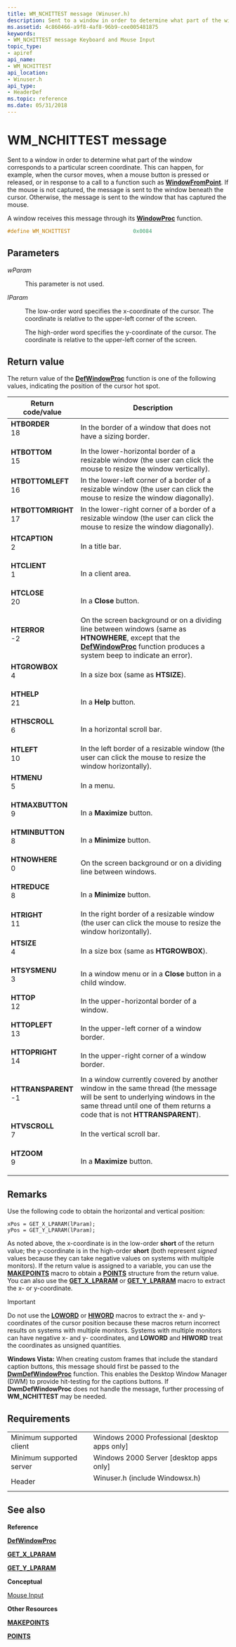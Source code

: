 ```yaml
---
title: WM_NCHITTEST message (Winuser.h)
description: Sent to a window in order to determine what part of the window corresponds to a particular screen coordinate.
ms.assetid: 4c860466-a9f8-4af8-96b9-cee005481875
keywords:
- WM_NCHITTEST message Keyboard and Mouse Input
topic_type:
- apiref
api_name:
- WM_NCHITTEST
api_location:
- Winuser.h
api_type:
- HeaderDef
ms.topic: reference
ms.date: 05/31/2018
---
```


# WM\_NCHITTEST message

Sent to a window in order to determine what part of the window corresponds to a particular screen coordinate. This can happen, for example, when the cursor moves, when a mouse button is pressed or released, or in response to a call to a function such as [**WindowFromPoint**](https://docs.microsoft.com/windows/desktop/api/winuser/nf-winuser-windowfrompoint). If the mouse is not captured, the message is sent to the window beneath the cursor. Otherwise, the message is sent to the window that has captured the mouse.

A window receives this message through its [**WindowProc**](https://docs.microsoft.com/previous-versions/windows/desktop/legacy/ms633573(v=vs.85)) function.


```C++
#define WM_NCHITTEST                    0x0084
```



## Parameters

<dl> <dt>

*wParam* 
</dt> <dd>

This parameter is not used.

</dd> <dt>

*lParam* 
</dt> <dd>

The low-order word specifies the x-coordinate of the cursor. The coordinate is relative to the upper-left corner of the screen.

The high-order word specifies the y-coordinate of the cursor. The coordinate is relative to the upper-left corner of the screen.

</dd> </dl>

## Return value

The return value of the [**DefWindowProc**](https://docs.microsoft.com/windows/desktop/api/winuser/nf-winuser-defwindowproca) function is one of the following values, indicating the position of the cursor hot spot.



| Return code/value                                                                                                                                    | Description                                                                                                                                                                                                        |
|------------------------------------------------------------------------------------------------------------------------------------------------------|--------------------------------------------------------------------------------------------------------------------------------------------------------------------------------------------------------------------|
| <dl> <dt>**HTBORDER**</dt> <dt>18</dt> </dl>      | In the border of a window that does not have a sizing border.<br/>                                                                                                                                           |
| <dl> <dt>**HTBOTTOM**</dt> <dt>15</dt> </dl>      | In the lower-horizontal border of a resizable window (the user can click the mouse to resize the window vertically).<br/>                                                                                    |
| <dl> <dt>**HTBOTTOMLEFT**</dt> <dt>16</dt> </dl>  | In the lower-left corner of a border of a resizable window (the user can click the mouse to resize the window diagonally).<br/>                                                                              |
| <dl> <dt>**HTBOTTOMRIGHT**</dt> <dt>17</dt> </dl> | In the lower-right corner of a border of a resizable window (the user can click the mouse to resize the window diagonally).<br/>                                                                             |
| <dl> <dt>**HTCAPTION**</dt> <dt>2</dt> </dl>      | In a title bar.<br/>                                                                                                                                                                                         |
| <dl> <dt>**HTCLIENT**</dt> <dt>1</dt> </dl>       | In a client area.<br/>                                                                                                                                                                                       |
| <dl> <dt>**HTCLOSE**</dt> <dt>20</dt> </dl>       | In a **Close** button.<br/>                                                                                                                                                                                  |
| <dl> <dt>**HTERROR**</dt> <dt>-2</dt> </dl>       | On the screen background or on a dividing line between windows (same as **HTNOWHERE**, except that the [**DefWindowProc**](https://docs.microsoft.com/windows/desktop/api/winuser/nf-winuser-defwindowproca) function produces a system beep to indicate an error).<br/> |
| <dl> <dt>**HTGROWBOX**</dt> <dt>4</dt> </dl>      | In a size box (same as **HTSIZE**).<br/>                                                                                                                                                                     |
| <dl> <dt>**HTHELP**</dt> <dt>21</dt> </dl>        | In a **Help** button.<br/>                                                                                                                                                                                   |
| <dl> <dt>**HTHSCROLL**</dt> <dt>6</dt> </dl>      | In a horizontal scroll bar.<br/>                                                                                                                                                                             |
| <dl> <dt>**HTLEFT**</dt> <dt>10</dt> </dl>        | In the left border of a resizable window (the user can click the mouse to resize the window horizontally).<br/>                                                                                              |
| <dl> <dt>**HTMENU**</dt> <dt>5</dt> </dl>         | In a menu.<br/>                                                                                                                                                                                              |
| <dl> <dt>**HTMAXBUTTON**</dt> <dt>9</dt> </dl>    | In a **Maximize** button.<br/>                                                                                                                                                                               |
| <dl> <dt>**HTMINBUTTON**</dt> <dt>8</dt> </dl>    | In a **Minimize** button.<br/>                                                                                                                                                                               |
| <dl> <dt>**HTNOWHERE**</dt> <dt>0</dt> </dl>      | On the screen background or on a dividing line between windows.<br/>                                                                                                                                         |
| <dl> <dt>**HTREDUCE**</dt> <dt>8</dt> </dl>       | In a **Minimize** button.<br/>                                                                                                                                                                               |
| <dl> <dt>**HTRIGHT**</dt> <dt>11</dt> </dl>       | In the right border of a resizable window (the user can click the mouse to resize the window horizontally).<br/>                                                                                             |
| <dl> <dt>**HTSIZE**</dt> <dt>4</dt> </dl>         | In a size box (same as **HTGROWBOX**).<br/>                                                                                                                                                                  |
| <dl> <dt>**HTSYSMENU**</dt> <dt>3</dt> </dl>      | In a window menu or in a **Close** button in a child window.<br/>                                                                                                                                            |
| <dl> <dt>**HTTOP**</dt> <dt>12</dt> </dl>         | In the upper-horizontal border of a window.<br/>                                                                                                                                                             |
| <dl> <dt>**HTTOPLEFT**</dt> <dt>13</dt> </dl>     | In the upper-left corner of a window border.<br/>                                                                                                                                                            |
| <dl> <dt>**HTTOPRIGHT**</dt> <dt>14</dt> </dl>    | In the upper-right corner of a window border.<br/>                                                                                                                                                           |
| <dl> <dt>**HTTRANSPARENT**</dt> <dt>-1</dt> </dl> | In a window currently covered by another window in the same thread (the message will be sent to underlying windows in the same thread until one of them returns a code that is not **HTTRANSPARENT**).<br/>  |
| <dl> <dt>**HTVSCROLL**</dt> <dt>7</dt> </dl>      | In the vertical scroll bar.<br/>                                                                                                                                                                             |
| <dl> <dt>**HTZOOM**</dt> <dt>9</dt> </dl>         | In a **Maximize** button.<br/>                                                                                                                                                                               |



 

## Remarks

Use the following code to obtain the horizontal and vertical position:


```
xPos = GET_X_LPARAM(lParam); 
yPos = GET_Y_LPARAM(lParam);
```



As noted above, the x-coordinate is in the low-order **short** of the return value; the y-coordinate is in the high-order **short** (both represent *signed* values because they can take negative values on systems with multiple monitors). If the return value is assigned to a variable, you can use the [**MAKEPOINTS**](https://docs.microsoft.com/windows/desktop/api/wingdi/nf-wingdi-makepoints) macro to obtain a [**POINTS**](https://docs.microsoft.com/previous-versions//dd162808(v=vs.85)) structure from the return value. You can also use the [**GET\_X\_LPARAM**](https://docs.microsoft.com/windows/desktop/api/windowsx/nf-windowsx-get_x_lparam) or [**GET\_Y\_LPARAM**](https://docs.microsoft.com/windows/desktop/api/windowsx/nf-windowsx-get_y_lparam) macro to extract the x- or y-coordinate.

> [!IMPORTANT]
> Do not use the [**LOWORD**](https://docs.microsoft.com/previous-versions/windows/desktop/legacy/ms632659(v=vs.85)) or [**HIWORD**](https://docs.microsoft.com/previous-versions/windows/desktop/legacy/ms632657(v=vs.85)) macros to extract the x- and y- coordinates of the cursor position because these macros return incorrect results on systems with multiple monitors. Systems with multiple monitors can have negative x- and y- coordinates, and **LOWORD** and **HIWORD** treat the coordinates as unsigned quantities.

 

**Windows Vista:** When creating custom frames that include the standard caption buttons, this message should first be passed to the [**DwmDefWindowProc**](https://docs.microsoft.com/windows/desktop/api/dwmapi/nf-dwmapi-dwmdefwindowproc) function. This enables the Desktop Window Manager (DWM) to provide hit-testing for the captions buttons. If **DwmDefWindowProc** does not handle the message, further processing of **WM\_NCHITTEST** may be needed.

## Requirements



|                                     |                                                                                                           |
|-------------------------------------|-----------------------------------------------------------------------------------------------------------|
| Minimum supported client<br/> | Windows 2000 Professional \[desktop apps only\]<br/>                                                |
| Minimum supported server<br/> | Windows 2000 Server \[desktop apps only\]<br/>                                                      |
| Header<br/>                   | <dl> <dt>Winuser.h (include Windowsx.h)</dt> </dl> |



## See also

<dl> <dt>

**Reference**
</dt> <dt>

[**DefWindowProc**](https://docs.microsoft.com/windows/desktop/api/winuser/nf-winuser-defwindowproca)
</dt> <dt>

[**GET\_X\_LPARAM**](https://docs.microsoft.com/windows/desktop/api/windowsx/nf-windowsx-get_x_lparam)
</dt> <dt>

[**GET\_Y\_LPARAM**](https://docs.microsoft.com/windows/desktop/api/windowsx/nf-windowsx-get_y_lparam)
</dt> <dt>

**Conceptual**
</dt> <dt>

[Mouse Input](mouse-input.md)
</dt> <dt>

**Other Resources**
</dt> <dt>

[**MAKEPOINTS**](https://docs.microsoft.com/windows/desktop/api/wingdi/nf-wingdi-makepoints)
</dt> <dt>

[**POINTS**](https://docs.microsoft.com/previous-versions//dd162808(v=vs.85))
</dt> </dl>

 

 





